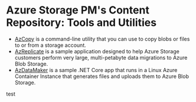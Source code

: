 # Azure Storage PM's Content Repository: Tools and Utilities

- [AzCopy](http://aka.ms/AzCopy) is a command-line utility that you can use to copy blobs or files to or from a storage account.
- [AzReplicate](https://aka.ms/AzReplicate) is a sample application designed to help Azure Storage customers perform very large, multi-petabyte data migrations to Azure Blob Storage.
- [AzDataMaker](https://aka.ms/AzDataMaker) is a sample .NET Core app that runs in a Linux Azure Container Instance that generates files and uploads them to Azure Blob Storage.

test
